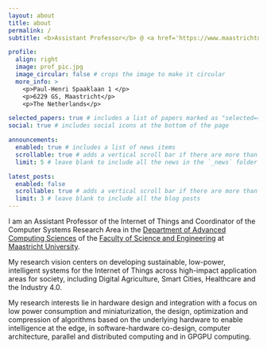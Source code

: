 ```yaml
---
layout: about
title: about
permalink: /
subtitle: <b>Assistant Professor</b> @ <a href='https://www.maastrichtuniversity.nl/'>Maastricht University</a> | <b>Computer Systems</b> research area coordiantor

profile:
  align: right
  image: prof_pic.jpg
  image_circular: false # crops the image to make it circular
  more_info: >
    <p>Paul-Henri Spaaklaan 1 </p>
    <p>6229 GS, Maastricht</p>
    <p>The Netherlands</p>

selected_papers: true # includes a list of papers marked as "selected={true}"
social: true # includes social icons at the bottom of the page

announcements:
  enabled: true # includes a list of news items
  scrollable: true # adds a vertical scroll bar if there are more than 3 news items
  limit: 5 # leave blank to include all the news in the `_news` folder

latest_posts:
  enabled: false
  scrollable: true # adds a vertical scroll bar if there are more than 3 new posts items
  limit: 3 # leave blank to include all the blog posts
---
```


I am an Assistant Professor of the Internet of Things and Coordinator of the Computer Systems Research Area in the <a href='https://www.maastrichtuniversity.nl/research/department-advanced-computing-sciences'>Department of Advanced Computing Sciences</a>  of the <a href='https://www.maastrichtuniversity.nl/about-um/faculties/faculty-science-and-engineering'>Faculty of Science and Engineering</a>  at <a href='https://www.maastrichtuniversity.nl/'>Maastricht University</a>. 

My research vision centers on developing sustainable, low-power, intelligent systems for the Internet of Things across high-impact application areas for society, including Digital Agriculture, Smart Cities, Healthcare and the Industry 4.0.

My research interests lie in hardware design and integration with a focus on low power consumption and miniaturization, the design, optimization and compression of algorithms based on the underlying hardware to enable intelligence at the edge, in software-hardware co-design, computer architecture, parallel and distributed computing and in GPGPU computing.

